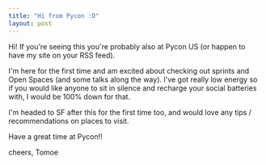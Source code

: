 ```yaml
---
title: "Hi from Pycon :D"
layout: post
---
```

Hi! If you're seeing this you're probably also at Pycon US (or happen to have my site on your RSS feed). 

I'm here for the first time and am excited about checking out sprints and Open Spaces (and some talks along the way). I've got really low energy so if you would like anyone to sit in silence and recharge your social batteries with, I would be 100% down for that. 

I'm headed to SF after this for the first time too, and would love any tips / recommendations on places to visit.  

Have a great time at Pycon!! 

cheers,
Tomoe
